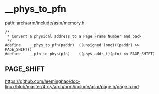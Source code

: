 __phys_to_pfn
========================================

path: arch/arm/include/asm/memory.h
```
/*
 * Convert a physical address to a Page Frame Number and back
 */
#define    __phys_to_pfn(paddr)  ((unsigned long)((paddr) >> PAGE_SHIFT))
#define    __pfn_to_phys(pfn)    ((phys_addr_t)(pfn) << PAGE_SHIFT)
```

PAGE_SHIFT
----------------------------------------

https://github.com/leeminghao/doc-linux/blob/master/4.x.y/arch/arm/include/asm/page.h/page.h.md
